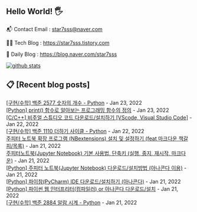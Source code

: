 ## Hello World! 🖐

📬 Contact Email : star7sss@naver.com

👨‍💻 Tech Blog : https://star7sss.tistory.com

🤪 Daily Blog : https://blog.naver.com/star7sss

[![github stats](https://github-readme-stats.vercel.app/api?username=jangThang&show_icons=true&hide_border=False)](https://star7sss.tistory.com)

## 📋 [Recent blog posts]
[[구현/수학] 백준 2577 숫자의 개수 - Python](https://star7sss.tistory.com/36) - Jan 23, 2022<br>
[[Python] print() 함수로 알아보는 프로그래밍 함수의 정의](https://star7sss.tistory.com/35) - Jan 23, 2022<br>
[[C/C++] 비주얼 스튜디오 코드 다운로드/설치하기 [VScode, Visual Studio Code]](https://star7sss.tistory.com/34) - Jan 22, 2022<br>
[[구현/수학] 백준 1110 더하기 사이클 - Python](https://star7sss.tistory.com/33) - Jan 22, 2022<br>
[주피터 노트북 확장 프로그램 (NBextensions) 설치 및 설정하기 (feat 마크다운 책갈피/목록)](https://star7sss.tistory.com/32) - Jan 21, 2022<br>
[주피터노트북(Jupyter Notebook) 기본 사용법, 단축키 (실행, 중지, 재시작, 마크다운)](https://star7sss.tistory.com/31) - Jan 21, 2022<br>
[[Python] 주피터 노트북(Jupyter Notebook) 다운로드/설치방법 (아나콘다 이용)](https://star7sss.tistory.com/30) - Jan 21, 2022<br>
[[Python] 파이참(PyCharm) IDE 다운로드/설치하기 (아나콘다)](https://star7sss.tistory.com/29) - Jan 21, 2022<br>
[[Python] 파이썬 웹 인터프리터(컴파일러) or 아나콘다 다운로드/설치](https://star7sss.tistory.com/28) - Jan 21, 2022<br>
[[구현/수학] 백준 2884 알람 시계 - Python](https://star7sss.tistory.com/27) - Jan 21, 2022<br>
